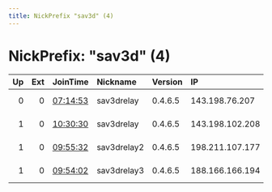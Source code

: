 ```yaml
---
title: NickPrefix "sav3d" (4)
---
```


# NickPrefix: "sav3d" (4)

|   Up |   Ext | JoinTime                                                                                            | Nickname    | Version   | IP              | AS   | CC   |   ORp |   Dirp | OS    | Contact                                 |   eFamMembers |
|-----:|------:|:----------------------------------------------------------------------------------------------------|:------------|:----------|:----------------|:-----|:-----|------:|-------:|:------|:----------------------------------------|--------------:|
|    0 |     0 | [07:14:53](https://metrics.torproject.org/rs.html#details/88B60D09EBD8541D95E078315779210F24D8E94B) | sav3drelay  | 0.4.6.5   | 143.198.76.207  | None | us   |  9001 |      0 | Linux | sav3d &lt;admin@bannedpreaching.com&gt; |             1 |
|    1 |     0 | [10:30:30](https://metrics.torproject.org/rs.html#details/2565825DE468D0FA962A84DECB5C1A34B86ECEF0) | sav3drelay  | 0.4.6.5   | 143.198.102.208 | None | us   |  9001 |      0 | Linux | sav3d &lt;admin@bannedpreaching.com&gt; |             3 |
|    1 |     0 | [09:55:32](https://metrics.torproject.org/rs.html#details/C12F2F94907510FC2F8C9F85030BC2E95E318775) | sav3drelay2 | 0.4.6.5   | 198.211.107.177 | None | us   |  9001 |      0 | Linux | sav3d &lt;admin@bannedpreaching.com&gt; |             3 |
|    1 |     0 | [09:54:02](https://metrics.torproject.org/rs.html#details/E686F0EC3C4E6F9BF84795EA0FBD905A2D388865) | sav3drelay3 | 0.4.6.5   | 188.166.166.194 | None | de   |  9001 |      0 | Linux | sav3d &lt;admin@bannedpreaching.com&gt; |             3 |
